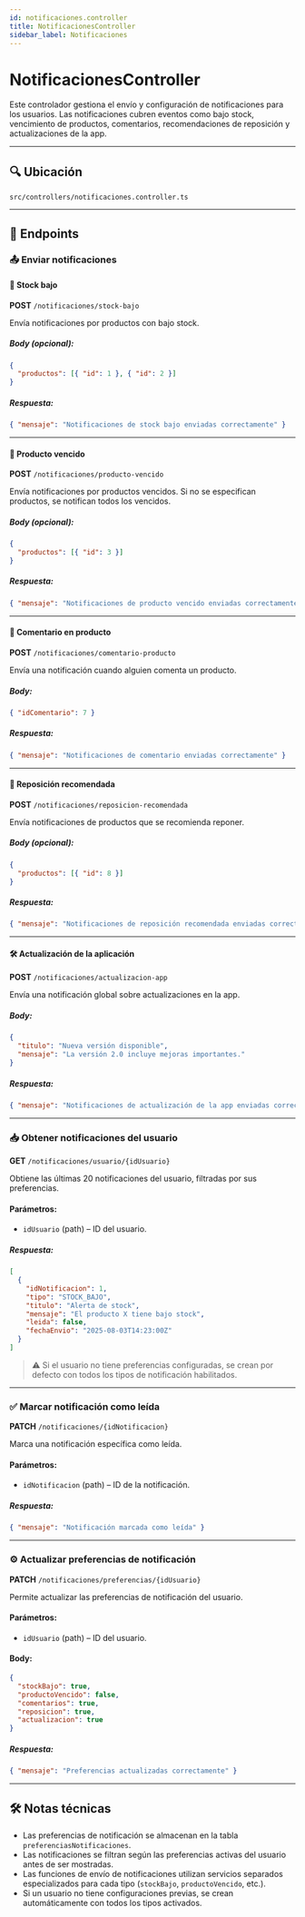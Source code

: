 ```yaml
---
id: notificaciones.controller
title: NotificacionesController
sidebar_label: Notificaciones
---
```


# NotificacionesController

Este controlador gestiona el envío y configuración de notificaciones para los usuarios. Las notificaciones cubren eventos como bajo stock, vencimiento de productos, comentarios, recomendaciones de reposición y actualizaciones de la app.

---

## 🔍 Ubicación

`src/controllers/notificaciones.controller.ts`

---

## 📌 Endpoints

### 📤 Enviar notificaciones

#### 🚨 Stock bajo

**POST** `/notificaciones/stock-bajo`

Envía notificaciones por productos con bajo stock.

##### Body (opcional):

```json
{
  "productos": [{ "id": 1 }, { "id": 2 }]
}
````

##### Respuesta:

```json
{ "mensaje": "Notificaciones de stock bajo enviadas correctamente" }
```

---

#### 🧪 Producto vencido

**POST** `/notificaciones/producto-vencido`

Envía notificaciones por productos vencidos. Si no se especifican productos, se notifican todos los vencidos.

##### Body (opcional):

```json
{
  "productos": [{ "id": 3 }]
}
```

##### Respuesta:

```json
{ "mensaje": "Notificaciones de producto vencido enviadas correctamente" }
```

---

#### 💬 Comentario en producto

**POST** `/notificaciones/comentario-producto`

Envía una notificación cuando alguien comenta un producto.

##### Body:

```json
{ "idComentario": 7 }
```

##### Respuesta:

```json
{ "mensaje": "Notificaciones de comentario enviadas correctamente" }
```

---

#### 🔄 Reposición recomendada

**POST** `/notificaciones/reposicion-recomendada`

Envía notificaciones de productos que se recomienda reponer.

##### Body (opcional):

```json
{
  "productos": [{ "id": 8 }]
}
```

##### Respuesta:

```json
{ "mensaje": "Notificaciones de reposición recomendada enviadas correctamente" }
```

---

#### 🛠️ Actualización de la aplicación

**POST** `/notificaciones/actualizacion-app`

Envía una notificación global sobre actualizaciones en la app.

##### Body:

```json
{
  "titulo": "Nueva versión disponible",
  "mensaje": "La versión 2.0 incluye mejoras importantes."
}
```

##### Respuesta:

```json
{ "mensaje": "Notificaciones de actualización de la app enviadas correctamente" }
```

---

### 📥 Obtener notificaciones del usuario

**GET** `/notificaciones/usuario/{idUsuario}`

Obtiene las últimas 20 notificaciones del usuario, filtradas por sus preferencias.

#### Parámetros:

* `idUsuario` (path) – ID del usuario.

##### Respuesta:

```json
[
  {
    "idNotificacion": 1,
    "tipo": "STOCK_BAJO",
    "titulo": "Alerta de stock",
    "mensaje": "El producto X tiene bajo stock",
    "leida": false,
    "fechaEnvio": "2025-08-03T14:23:00Z"
  }
]
```

> ⚠️ Si el usuario no tiene preferencias configuradas, se crean por defecto con todos los tipos de notificación habilitados.

---

### ✅ Marcar notificación como leída

**PATCH** `/notificaciones/{idNotificacion}`

Marca una notificación específica como leída.

#### Parámetros:

* `idNotificacion` (path) – ID de la notificación.

##### Respuesta:

```json
{ "mensaje": "Notificación marcada como leída" }
```

---

### ⚙️ Actualizar preferencias de notificación

**PATCH** `/notificaciones/preferencias/{idUsuario}`

Permite actualizar las preferencias de notificación del usuario.

#### Parámetros:

* `idUsuario` (path) – ID del usuario.

#### Body:

```json
{
  "stockBajo": true,
  "productoVencido": false,
  "comentarios": true,
  "reposicion": true,
  "actualizacion": true
}
```

##### Respuesta:

```json
{ "mensaje": "Preferencias actualizadas correctamente" }
```

---

## 🛠️ Notas técnicas

* Las preferencias de notificación se almacenan en la tabla `preferenciasNotificaciones`.
* Las notificaciones se filtran según las preferencias activas del usuario antes de ser mostradas.
* Las funciones de envío de notificaciones utilizan servicios separados especializados para cada tipo (`stockBajo`, `productoVencido`, etc.).
* Si un usuario no tiene configuraciones previas, se crean automáticamente con todos los tipos activados.